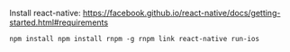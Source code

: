Install react-native: https://facebook.github.io/react-native/docs/getting-started.html#requirements

`
  npm install
  npm install rnpm -g
  rnpm link
  react-native run-ios
`
